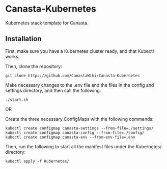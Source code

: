 # Canasta-Kubernetes
Kubernetes stack template for Canasta.

## Installation

First, make sure you have a Kubernetes cluster ready, and that Kubectl works.

Then, clone the repository:

```
git clone https://github.com/CanastaWiki/Canasta-Kubernetes
```

Make necessary changes to the .env file and the files in the config and settings directory, and then call the following:

```
./start.sh
```

OR

Create the three necessary ConfigMaps with the following commands:

```
kubectl create configmap canasta-settings --from-file=./settings/
kubectl create configmap canasta-config --from-file=./config/
kubectl create configmap canasta-env --from-env-file=.env
```

Then, run the following to start all the manifest files under the Kubernetes/ directory:


```
kubectl apply -f Kubernetes/
```
